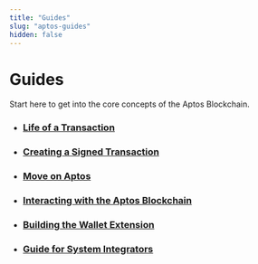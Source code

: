 ```yaml
---
title: "Guides"
slug: "aptos-guides"
hidden: false
---
```


# Guides

Start here to get into the core concepts of the Aptos Blockchain. 

- ### [Life of a Transaction](basics-life-of-txn.md)

- ### [Creating a Signed Transaction](sign-a-transaction.md)

- ### [Move on Aptos](move-guides/move-on-aptos.md)

- ### [Interacting with the Aptos Blockchain](interacting-with-the-blockchain.md)

- ### [Building the Wallet Extension](building-wallet-extension.md)

- ### [Guide for System Integrators](guide-for-system-integrators.md)


